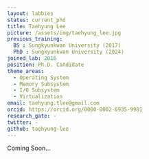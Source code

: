 ```yaml
---
layout: labbies
status: current_phd
title: Taehyung Lee
picture: /assets/img/taehyung_lee.jpg
previous_training:
  BS : Sungkyunkwan University (2017)
  PhD : Sungkyunkwan University (2024)
joined_lab: 2016
position: Ph.D. Candidate
theme_areas:
  - Operating System
  - Memory Subsystem
  - I/O Subsystem
  - Virtualization
email: taehyung.tlee@gmail.com
orcid: https://orcid.org/0000-0002-6935-9981
research_gate: -
twitter: -
github: taehyung-lee
---
```


Coming Soon...
